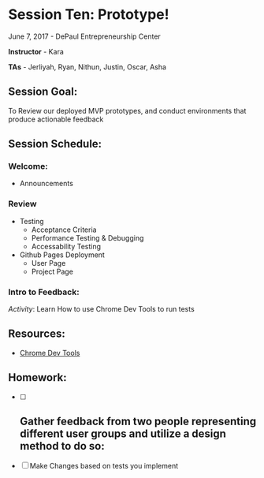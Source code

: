 # Session Ten: Prototype!

June 7, 2017 - DePaul Entrepreneurship Center

**Instructor** - Kara

**TAs** - Jerliyah, Ryan, Nithun, Justin, Oscar, Asha

## Session Goal:
To Review our deployed MVP prototypes, and conduct environments that produce actionable feedback

## Session Schedule:

### Welcome:
  - Announcements

### Review
  - Testing
    - Acceptance Criteria
    - Performance Testing & Debugging
    - Accessability Testing
  - Github Pages Deployment
    - User Page
    - Project Page

### Intro to Feedback:
  
  *Activity*: Learn How to use Chrome Dev Tools to run tests
  
  
## Resources: 
- [Chrome Dev Tools](https://developers.google.com/web/tools/chrome-devtools/)


## Homework:
  - [ ] Gather feedback from two people representing different user groups and utilize a design method to do so:
    - 
  - [ ] Make Changes based on tests you implement
